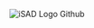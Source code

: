 
![iSAD Logo Github](https://github.com/sirx2713/Grid-Placement/assets/122817303/047d1b99-ad39-422c-8f90-ea7dc1ec4c96)
